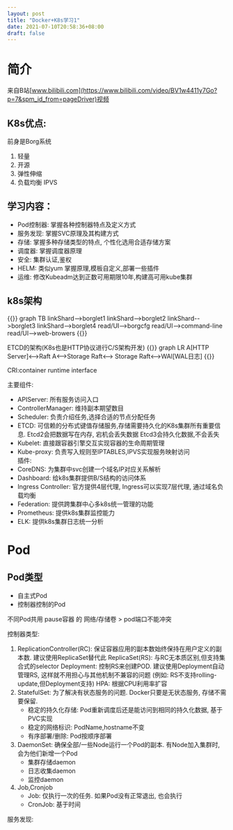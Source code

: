 ```yaml
---
layout: post
title: "Docker+K8s学习1"
date: 2021-07-10T20:58:36+08:00
draft: false
---
```

# 简介
来自B站[www.bilibili.com](https://www.bilibili.com/video/BV1w4411y7Go?p=7&spm_id_from=pageDriver)视频
## K8s优点: 
前身是Borg系统

1. 轻量
2. 开源
3. 弹性伸缩
4. 负载均衡 IPVS

## 学习内容：
- Pod控制器: 掌握各种控制器特点及定义方式
- 服务发现: 掌握SVC原理及其构建方式
- 存储: 掌握多种存储类型的特点, 个性化选用合适存储方案
- 调度器: 掌握调度器原理
- 安全: 集群认证,鉴权
- HELM: 类似yum 掌握原理,模板自定义,部署一些插件
- 运维: 修改Kubeadm达到正数可用期限10年,构建高可用kube集群

## k8s架构
{{<mermaid loadMermaidJS="true" showSequenceNumbers="true" >}}
graph TB
linkShard-->borglet1
linkShard-->borglet2
linkShard-->borglet3
linkShard-->borglet4
read/UI-->borgcfg
read/UI-->command-line
read/UI-->web-browers
{{</mermaid>}}



ETCD的架构(K8s也是HTTP协议进行C/S架构开发)
{{<mermaid loadMermaidJS="true" showSequenceNumbers="true" >}}
graph LR
A[HTTP Server]<-->Raft
A<-->Storage
Raft<--> Storage
Raft<-->WAl[WAL日志]
{{</mermaid>}}

CRI:container runtime interface

主要组件:
- APIServer: 所有服务访问入口
- ControllerManager: 维持副本期望数目
- Scheduler: 负责介绍任务,选择合适的节点分配任务
- ETCD: 可信赖的分布式键值存储服务,存储需要持久化的K8s集群所有重要信息. Etcd2会把数据写在内存, 宕机会丢失数据 Etcd3会持久化数据,不会丢失
- Kubelet: 直接跟容器引擎交互实现容器的生命周期管理 
- Kube-proxy: 负责写入规则至IPTABLES,IPVS实现服务映射访问  
插件:
- CoreDNS: 为集群中svc创建一个域名IP对应关系解析
- Dashboard: 给k8s集群提供B/S结构的访问体系
- Ingress Controller: 官方提供4层代理, Ingress可以实现7层代理, 通过域名负载均衡
- Federation: 提供跨集群中心多k8s统一管理的功能
- Prometheus: 提供k8s集群监控能力
- ELK: 提供k8s集群日志统一分析

# Pod
## Pod类型
- 自主式Pod
- 控制器控制的Pod

不同Pod共用 pause容器 的 网络/存储卷 > pod端口不能冲突

控制器类型: 
1. ReplicationController(RC): 保证容器应用的副本数始终保持在用户定义的副本数. 建议使用ReplicaSet替代此
   ReplicaSet(RS): 与RC无本质区别,但支持集合式的selector
   Deployment: 控制RS来创建POD. 建议使用Deployment自动管理RS, 这样就不用担心与其他机制不兼容的问题
   (例如: RS不支持rolling-update,但Deployment支持)
   HPA: 根据CPU利用率扩容
2. StatefulSet: 为了解决有状态服务的问题. Docker只要是无状态服务, 存储不需要保留.
    - 稳定的持久化存储: Pod重新调度后还是能访问到相同的持久化数据, 基于PVC实现
    - 稳定的网络标识: PodName,hostname不变
    - 有序部署/删除: Pod按顺序部署
3. DaemonSet: 确保全部/一些Node运行一个Pod的副本. 有Node加入集群时, 会为他们新增一个Pod
    - 集群存储daemon 
    - 日志收集daemon
    - 监控daemon
4. Job,Cronjob 
    - Job: 仅执行一次的任务. 如果Pod没有正常退出, 也会执行
    - CronJob: 基于时间

服务发现:
